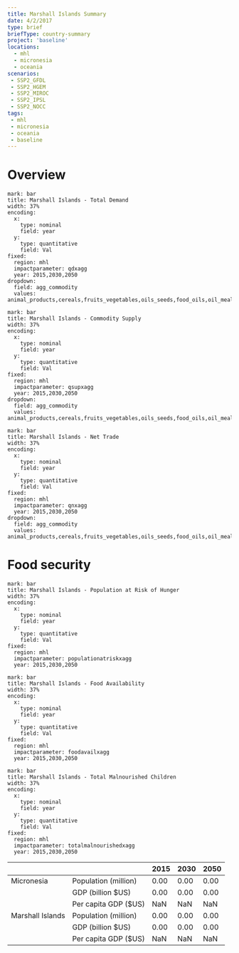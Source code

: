 ```yaml
---
title: Marshall Islands Summary
date: 4/2/2017
type: brief
briefType: country-summary
project: 'baseline'
locations:
  - mhl
  - micronesia
  - oceania
scenarios:
 - SSP2_GFDL
 - SSP2_HGEM
 - SSP2_MIROC
 - SSP2_IPSL
 - SSP2_NOCC
tags:
 - mhl
 - micronesia
 - oceania
 - baseline
---
```

# Overview 

```chart
mark: bar
title: Marshall Islands - Total Demand
width: 37%
encoding:
  x:
    type: nominal
    field: year
  y:
    type: quantitative
    field: Val
fixed:
  region: mhl
  impactparameter: qdxagg
  year: 2015,2030,2050
dropdown:
  field: agg_commodity
  values: animal_products,cereals,fruits_vegetables,oils_seeds,food_oils,oil_meals,other,pulses,roots_tubers,sugar
```

```chart
mark: bar
title: Marshall Islands - Commodity Supply
width: 37%
encoding:
  x:
    type: nominal
    field: year
  y:
    type: quantitative
    field: Val
fixed:
  region: mhl
  impactparameter: qsupxagg
  year: 2015,2030,2050
dropdown:
  field: agg_commodity
  values: animal_products,cereals,fruits_vegetables,oils_seeds,food_oils,oil_meals,other,pulses,roots_tubers,sugar
```

```chart
mark: bar
title: Marshall Islands - Net Trade
width: 37%
encoding:
  x:
    type: nominal
    field: year
  y:
    type: quantitative
    field: Val
fixed:
  region: mhl
  impactparameter: qnxagg
  year: 2015,2030,2050
dropdown:
  field: agg_commodity
  values: animal_products,cereals,fruits_vegetables,oils_seeds,food_oils,oil_meals,other,pulses,roots_tubers,sugar
```

# Food security

```chart
mark: bar
title: Marshall Islands - Population at Risk of Hunger
width: 37%
encoding:
  x:
    type: nominal
    field: year
  y:
    type: quantitative
    field: Val
fixed:
  region: mhl
  impactparameter: populationatriskxagg
  year: 2015,2030,2050
```

```chart
mark: bar
title: Marshall Islands - Food Availability
width: 37%
encoding:
  x:
    type: nominal
    field: year
  y:
    type: quantitative
    field: Val
fixed:
  region: mhl
  impactparameter: foodavailxagg
  year: 2015,2030,2050
```

```chart
mark: bar
title: Marshall Islands - Total Malnourished Children
width: 37%
encoding:
  x:
    type: nominal
    field: year
  y:
    type: quantitative
    field: Val
fixed:
  region: mhl
  impactparameter: totalmalnourishedxagg
  year: 2015,2030,2050
```

|   |   | 2015 | 2030 | 2050 |
|---|---|---|---|---|
| Micronesia | Population (million) | 0.00 | 0.00 | 0.00 |
|  | GDP (billion $US) | 0.00 | 0.00 | 0.00 |
|  | Per capita GDP ($US) | NaN | NaN | NaN |
| Marshall Islands | Population (million) | 0.00 | 0.00 | 0.00 |
|  | GDP (billion $US) | 0.00 | 0.00 | 0.00 |
|  | Per capita GDP ($US) | NaN| NaN| NaN|